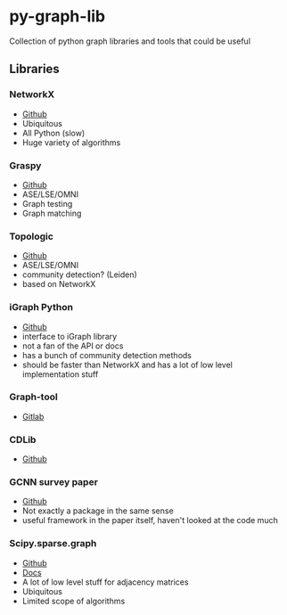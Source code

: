 # py-graph-lib
Collection of python graph libraries and tools that could be useful

## Libraries

### NetworkX
- [Github](https://github.com/networkx/networkx)
- Ubiquitous
- All Python (slow) 
- Huge variety of algorithms

### Graspy
- [Github](https://github.com/neurodata/graspy)
- ASE/LSE/OMNI
- Graph testing
- Graph matching

### Topologic
- [Github](https://github.com/microsoft/topologic)
- ASE/LSE/OMNI
- community detection? (Leiden)
- based on NetworkX

### iGraph Python
- [Github](https://github.com/igraph/python-igraph)
- interface to iGraph library
- not a fan of the API or docs 
- has a bunch of community detection methods 
- should be faster than NetworkX and has a lot of low level implementation stuff

### Graph-tool
- [Gitlab](https://git.skewed.de/count0/graph-tool)

### CDLib
- [Github](https://github.com/GiulioRossetti/cdlib/blob/master/docs/index.rst)
 
### GCNN survey paper
- [Github](https://github.com/google/gcnn-survey-paper)
- Not exactly a package in the same sense 
- useful framework in the paper itself, haven't looked at the code much

### Scipy.sparse.graph
- [Github]()
- [Docs](https://docs.scipy.org/doc/scipy/reference/sparse.csgraph.html)
- A lot of low level stuff for adjacency matrices
- Ubiquitous
- Limited scope of algorithms
